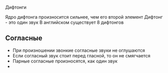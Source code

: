 Дифтонги 

Ядро дифтонга произносится сильнее, чем его второй элемент
Дифтонг - это один звук
В английском существует 8 дифтонгов

## Согласные 
- При произношении звонкие согласные звуки не оглушаются
- Если согласный звук стоит перед гласной, то он не смягчается
- Парные согласные произносятся, как один звук
- 